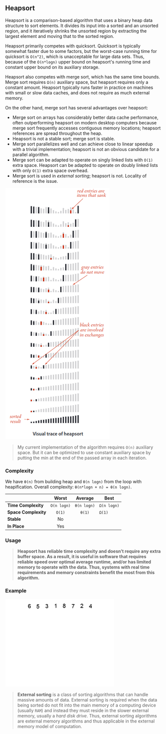 ## Heapsort
Heapsort is a comparison-based algorithm that uses a binary heap data structure to sort elements. It divides its input into a sorted and an unsorted region, and it iteratively shrinks the unsorted region by extracting the largest element and moving that to the sorted region.

Heapsort primarily competes with quicksort. Quicksort is typically somewhat faster due to some factors, but the worst-case running time for quicksort is `O(n^2)`, which is unacceptable for large data sets. Thus, because of the `O(n*logn)` upper bound on heapsort's running time and constant upper bound on its auxiliary storage.

Heapsort also competes with merge sort, which has the same time bounds. Merge sort requires `Ω(n)` auxiliary space, but heapsort requires only a constant amount. Heapsort typically runs faster in practice on machines with small or slow data caches, and does not require as much external memory.

On the other hand, merge sort has several advantages over heapsort:
* Merge sort on arrays has considerably better data cache performance, often outperforming heapsort on modern desktop computers because merge sort frequently accesses contiguous memory locations; heapsort references are spread throughout the heap.
* Heapsort is not a stable sort; merge sort is stable.
* Merge sort parallelizes well and can achieve close to linear speedup with a trivial implementation; heapsort is not an obvious candidate for a parallel algorithm.
* Merge sort can be adapted to operate on singly linked lists with `O(1)` extra space. Heapsort can be adapted to operate on doubly linked lists with only `O(1)` extra space overhead.
* Merge sort is used in _external sorting_; heapsort is not. Locality of reference is the issue.

![heapsort-visual-trace](./images/heapsort-visual-trace.png)

> My current implementation of the algorithm requires `O(n)` auxiliary space. But it can be optimized to use constant auxiliary space by putting the min at the end of the passed array in each iteration.

### Complexity
We have `θ(n)` from building heap and `θ(n logn)` from the loop with heapification. Overall complexity: `θ(n*logn + n) = θ(n logn)`.

|  | Worst | Average | Best |
|:--|:-:|:-:|---|
| __Time Complexity__ | `O(n logn)` | `θ(n logn)` | `Ω(n logn)` |
| __Space Complexity__ | `O(1)` | `θ(1)` | `Ω(1)` |
| __Stable__ | No |
| __In Place__ | Yes |

### Usage

> __Heapsort has reliable time complexity and doesn’t require any extra buffer space. As a result, it is useful in software that requires reliable speed over optimal average runtime, and/or has limited memory to operate with the data. Thus, systems with real time requirements and memory constraints benefit the most from this algorithm.__

### Example

![heap-sort](./images/heap-sort.gif)

> __External sorting__ is a class of sorting algorithms that can handle massive amounts of data. External sorting is required when the data being sorted do not fit into the main memory of a computing device (usually `RAM`) and instead they must reside in the slower external memory, usually a _hard disk drive_. Thus, external sorting algorithms are external memory algorithms and thus applicable in the external memory model of computation.
